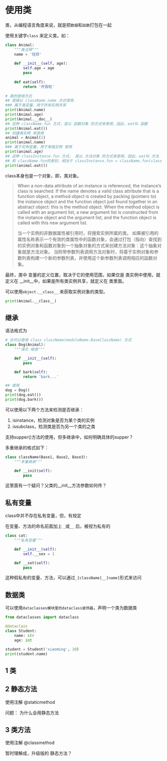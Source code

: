 # 使用类

类，从编程语言角度来说，就是把`数据`和`函数`打包在一起

使用关键字`class` 来定义类，如：
```python
class Animal:
    """类注释"""
    name = '旺财'
    
    def __init__(self, age):
        self.age = age
        pass
    
    def eat(self):
        return '开饭啦'
    
# 类的使用方式
## 直接以 className.name 方式使用
### 属于类变量，用于所有实例共享
print(Animal.name)
print(Animal.age)
print(Animal.__doc__)
## 这种 className.fun 方式，是以 函数对象 的方式来使用，因此，eat叫 函数
print(Animal.eat())
## 创建类实例 来使用
animal = Animal(1)
print(animal.name)
### 属于实例变量，用于单独实例 使用
print(animal.age)
## 这种 classInstance.fun 方式， 是以 方法对象 的方式来使用，因此，eat叫 方法
## 和 className.fun的差别，相当于 classInstance.fun = className.fun(classInstance)
print(animal.eat())
```

class本身也是一个对象，即，类对象。

>  When a non-data attribute of an instance is referenced, the instance’s class is searched. If the name denotes a valid class attribute that is a function object, a method object is created by packing (pointers to) the instance object and the function object just found together in an abstract object: this is the method object. When the method object is called with an argument list, a new argument list is constructed from the instance object and the argument list, and the function object is called with this new argument list.
> 
> 当一个实例的非数据属性被引用时，将搜索实例所属的类。 如果被引用的属性名称表示一个有效的类属性中的函数对象，会通过打包（指向）查找到的实例对象和函数对象到一个抽象对象的方式来创建方法对象：这个抽象对象就是方法对象。 当附带参数列表调用方法对象时，将基于实例对象和参数列表构建一个新的参数列表，并使用这个新参数列表调用相应的函数对象。

最终，类中 变量的定义位置，取决于它的使用范围，如果仅是 类实例中使用，就定义在 __init__中，如果是所有类实例共享，就定义在 类里面。

可以使用`object.__class__` 来获取实例对象的类型。

```python
print(Animal.__class__)
```

## 继承
语法格式为
```python
# 也可以使用 class className(moduleName.BaseClassName) 方式
class Dog(Animal):
    """演示 继承"""

    def __init__(self):
        pass

    def bark(self):
        return 'bark...'

## 使用
dog = Dog()
print(dog.eat())
print(dog.bark())
```
可以使用以下两个方法来检测是否继承：
1. isinstance，检测对象是否为某个类的实例
2. issubclass，检测类是否为另一个类的之类

支持supper()方法的使用，但多继承中，如何明确具体的supper？

多重继承的格式如下：
```python
class className(Base1, Base2, Base3):
    """多重继承"""

    def __init(self):
        pass
```

这里面有一个疑问？父类的__init__方法参数如何传？

## 私有变量
class中并不存在私有变量，但，有规定

在变量、方法的命名前面加上 `_`或`__` 后，被视为私有的

```python
class cat:
    """私有变量"""

    def __init__(self):
        self.__sex = 1

    def __set(self):
        pass
```

这种假私有的变量、方法，可以通过`_[className]__[name]`形式来访问

## 数据类
可以使用`dataclasses模块里的dataclass装饰器`，声明一个类为数据类

```python
from dataclasses import dataclass

@dataclass
class Student:
    name: str
    age: int

student = Student('xiaoming', 10)
print(student.name)
```

## 1 类

## 2 静态方法
使用注解 @staticmethod 

问题：
为什么会用静态方法

## 3 类方法

使用注解 @classmethod 

暂时理解成，升级版的 静态方法？